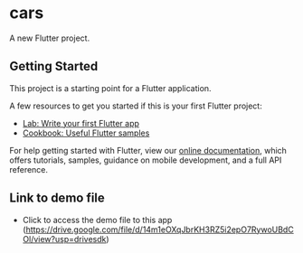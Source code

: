 # cars

A new Flutter project.

## Getting Started

This project is a starting point for a Flutter application.

A few resources to get you started if this is your first Flutter project:

- [Lab: Write your first Flutter app](https://flutter.dev/docs/get-started/codelab)
- [Cookbook: Useful Flutter samples](https://flutter.dev/docs/cookbook)

For help getting started with Flutter, view our
[online documentation](https://flutter.dev/docs), which offers tutorials,
samples, guidance on mobile development, and a full API reference.

## Link to demo file
- Click to access the demo file to this app (https://drive.google.com/file/d/14m1eOXqJbrKH3RZ5i2epO7RywoUBdCOl/view?usp=drivesdk)
